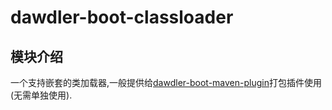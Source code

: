 # dawdler-boot-classloader

## 模块介绍

一个支持嵌套的类加载器,一般提供给[dawdler-boot-maven-plugin](../dawdler-boot-maven-plugin/README.md)打包插件使用(无需单独使用).

